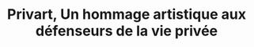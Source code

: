 ---
title: Privart, Un hommage artistique aux défenseurs de la vie privée
content:
  intro_title: Un hommage artistique aux défenseurs de la vie privée
  faq_title: Questions fréquentes
  faq_intro: Soutenir l'expression libre en conjuguant l'art urbain et les lanceurs d'alerte
  q_1: Pourquoi avez vous créé ce projet ?
  a_1: Notre but est de sensibiliser le public sur les problématiques de vie privée, afin de susciter une prise de conscience et inciter chacun à préserver ses données.
  q_2: "Quel est le rapport entre le street art, la vie privée et les lanceurs d'alerte ?"
  a_2: "Plutôt que de parler chiffres ou d’énoncer des faits qui sont au coeur des débats depuis quelques années, nous avons choisi de rendre hommage aux femmes et hommes qui les premiers ont tiré la sonnette d'alarme. Le street art est un art fédérateur où l’espace public devient un lieu d’expression, où l’oeuvre s’offre au passant qu’il soit riche, pauvre, jeune ou vieux, il est un vecteur idéal des valeurs que nous défendons. Ainsi en choisissant de nous associer à des artistes notre but était double, faire connaitre des lanceurs d'alerte pour la plupart méconnus, mais aussi soutenir ces artistes qui s'engagent pour la liberté de communiquer librement. Ainsi en choisissant d'afficher leurs portraits dans les villes à la vue de tous, nous voulons éveiller la curiosité des passants, afin qu'ils se demandent qui est l'objet du portrait et que leur curiosité les amène un peu plus loin et les pousse à lire la biographie du lanceur d'alerte."
  q_3: Qui sont les lanceurs d'alerte ?
  a_3: "Tantôt décrits en héros, tantôt en criminels, certains noms nous sont familiers pour ce que leurs révélations ont retenti aux quatre coins du globe : Edward Snowden, Julian Assange, etc … <br/>Certains noms pourtant échappent à cette notoriété qui serait – sinon la moindre des choses au regard des risques qu’ils ont pu prendre pour le bien commun – leur seule protection face aux entreprises ou états dont ils ont pu compromettre les intérêts.<br/>Les faire connaître, eux et leur combat, c’est leur offrir une protection, une reconnaissance, et faire que leur lutte ne soit pas vaine. Du plus notoire au plus méconnu, qu’ils soient américains ou africains, européens ou asiatiques, tous semblent répondre la même chose : Un citoyen indigné par ce dont il fut le témoin, et dont il n’a pas voulu garder le secret.<br/>En fait, cela aurait pu être n’importe lequel d’entre nous, pourvu qu’il eut le courage de faire passer les intérêts de la société avant les siens.<br/><a class='js-scroll-trigger' href='#whistle-blowers'>Consulter la liste des lanceurs d'alerte</a>"
  q_4: Qui est à l'initiative du projet ?
  a_4: Berty Technologies est une association à but non lucratif dont la mission est de développer des outils afin d'ameliorer la vie des gens. Nous sommes une équipe de passionnés et nous developpons une application de messagerie distribuée et sécurisée, afin que chacun puisse communiquer facilement et librement tout en gardant le contrôle de ses données.
  projects_title: Les projets
  projects_intro: Découvrez les différents portraits qui ont déjà été réalisés, accompagnés d'un aperçu des coulisses de la réalisation de l'oeuvre, d'une présentation de l'artiste ainsi qu'une biographie du lanceur d'alerte sujet du portrait
  cfa_title: Appel à candidatures
  cfa_intro: "Vous êtes un artiste et vous souhaitez rejoindre l'aventure ?<br />Voici comment :"
  cfa_1_title: Choisissez un lanceur d'alerte
  cfa_1_body: Nous avons établi une liste de personnes elligibles à un portrait. Les personnes encore disponibles sont listées ci-dessous, vous pouvez lire leurs biographies et choisir celle qui sera le sujet de votre portrait.
  cfa_2_title: Contactez-nous
  cfa_2_body: Afin de s'assurer que la personne que vous avez choisi est toujours disponible, et obtenir le sticker avec le QR code qui contient un lien vers une page dédiée de ce site. Cela nous permettra egalement de recolter quelques informations à votre sujet afin de rediger votre biographie qui sera affichée aux côtés du portrait sur ce site.
  cfa_3_title: Trouvez un lieu
  cfa_3_body: Nous pouvons vous aider à trouver un emplacement et vous assister pour l'hebergement, les tramsports, le materiel...
  cfa_4_title: Realisez le portrait
  cfa_4_body: Vous bénéficiez d'une liberté créative totale. Le seul élément requis est de placer le QR code de façon visible à proximité du portrait, pour que chacun puisse lire la biographie du lanceur d'alerte et ainsi apprendre combien ils doivent à la personne que vous avez choisi de représenter.
  cfa_conclusion: Prenez<br>part au<br>projet !
  wb_title: Les lanceurs d'alerte
  badge_portrait_made: portrait réalisé
  badge_already_taken: déjà réservé
  badge_available: disponible
  btn_view: Voir le projet
  btn_read: Lire la biographie
  btn_apply : Postuler pour le portrait
  bio_men: L'homme qui...
  bio_women: La femme qui...

---